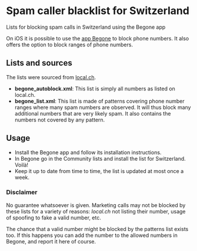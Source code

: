 # Spam caller blacklist for Switzerland

Lists for blocking spam calls in Switzerland using the Begone app

On iOS it is possible to use the [app Begone](https://apps.apple.com/ch/app/begone-blocage-spam-appel/id1596818195) to block phone numbers.
It also offers the option to block ranges of phone numbers.

## Lists and sources

The lists were sourced from [local.ch](https://www.local.ch/en/verified-telemarketing-numbers).

- **begone_autoblock.xml**: This list is simply all numbers as listed on local.ch.
- **begone_list.xml**: This list is made of patterns covering phone number ranges where many spam numbers are observed. It will thus block many additional numbers that are very likely spam. It also contains the numbers not covered by any pattern.

## Usage

- Install the Begone app and follow its installation instructions.
- In Begone go in the Community lists and install the list for Switzerland. Voilà!
- Keep it up to date from time to time, the list is updated at most once a week.

### Disclaimer

No guarantee whatsoever is given. Marketing calls may not be blocked by these lists for a variety of reasons: _local.ch_ not listing their number, usage of spoofing to fake a valid number, etc.

The chance that a valid number might be blocked by the patterns list exists too. If this happens you can add the number to the allowed numbers in Begone, and report it here of course.
